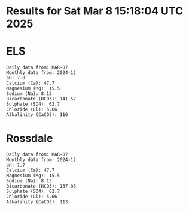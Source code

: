 # Results for Sat Mar  8 15:18:04 UTC 2025
# ELS
```
Daily data from: MAR-07
Monthly data from: 2024-12
pH: 7.8
Calcium (Ca): 47.7
Magnesium (Mg): 15.5
Sodium (Na): 8.13
Bicarbonate (HCO3): 141.52
Sulphate (SO4): 62.7
Chloride (Cl): 5.66
Alkalinity (CaCO3): 116
```
# Rossdale
```
Daily data from: MAR-07
Monthly data from: 2024-12
pH: 7.7
Calcium (Ca): 47.7
Magnesium (Mg): 15.5
Sodium (Na): 8.13
Bicarbonate (HCO3): 137.86
Sulphate (SO4): 62.7
Chloride (Cl): 5.66
Alkalinity (CaCO3): 113
```
